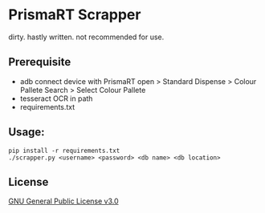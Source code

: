 # PrismaRT Scrapper

dirty. hastly written. not recommended for use.

## Prerequisite

- adb connect device with PrismaRT open > Standard Dispense > Colour Pallete Search > Select Colour Pallete
- tesseract OCR in path
- requirements.txt

## Usage:

```
pip install -r requirements.txt
./scrapper.py <username> <password> <db name> <db location>
```

## License

[GNU General Public License v3.0](https://github.com/rnayabed/prismart-scrapper/blob/master/LICENSE)